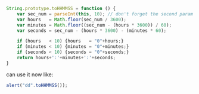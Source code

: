 ```js
String.prototype.toHHMMSS = function () {
    var sec_num = parseInt(this, 10); // don't forget the second param
    var hours   = Math.floor(sec_num / 3600);
    var minutes = Math.floor((sec_num - (hours * 3600)) / 60);
    var seconds = sec_num - (hours * 3600) - (minutes * 60);

    if (hours   < 10) {hours   = "0"+hours;}
    if (minutes < 10) {minutes = "0"+minutes;}
    if (seconds < 10) {seconds = "0"+seconds;}
    return hours+':'+minutes+':'+seconds;
}
```

can use it now like:
```js
alert("dd".toHHMMSS());
```
<!--stackedit_data:
eyJoaXN0b3J5IjpbNzEzOTU1NzIzXX0=
-->